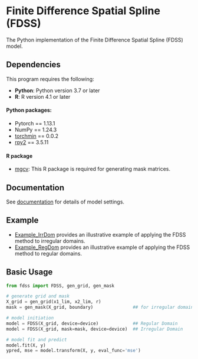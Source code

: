# Finite Difference Spatial Spline (FDSS)

The Python implementation of the Finite Difference Spatial Spline (FDSS) model.

## Dependencies

This program requires the following: 
+ **Python**: Python version 3.7 or later 
+ **R**: R version 4.1 or later

#### Python packages:
+ Pytorch == 1.13.1
+ NumPy == 1.24.3
+ [torchmin](https://pytorch-minimize.readthedocs.io/en/latest/install.html) == 0.0.2 
+ [rpy2](https://rpy2.github.io/doc/latest/html/overview.html#installation) == 3.5.11
  
#### R package 
+ [mgcv](https://CRAN.R-project.org/package=mgcv): This R package is required for generating mask matrices. 

## Documentation
See [documentation](https://github.com/Chieh997/FDSS/blob/main/DOCUMENTAION.md) for details of model settings.

## Example
- [Example_IrrDom](https://github.com/Chieh997/FDSS/blob/main/Example_IrrDom.ipynb) provides an illustrative example of applying the FDSS method to irregular domains.
- [Example_RegDom](https://github.com/Chieh997/FDSS/blob/main/Example_RegDom.ipynb) provides an illustrative example of applying the FDSS method to regular domains.


## Basic Usage

```python
from fdss import FDSS, gen_grid, gen_mask

# generate grid and mask
X_grid = gen_grid(x1_lim, x2_lim, r)
mask = gen_mask(X_grid, boundary)               ## for irregular domains

# model initiation
model = FDSS(X_grid, device=device)             ## Regular Domain
model = FDSS(X_grid, mask=mask, device=device)  ## Irregular Domain

# model fit and predict
model.fit(X, y)
ypred, mse = model.transform(X, y, eval_func='mse')
```
